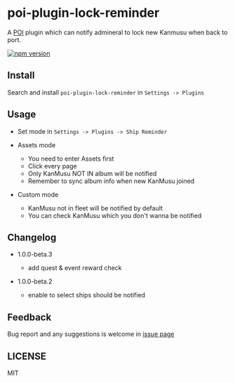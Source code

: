 # poi-plugin-lock-reminder

A [POI](https://poi.io) plugin which can notify admineral to lock new Kanmusu when back to port.

[![npm version](https://badge.fury.io/js/poi-plugin-lock-reminder.svg)](https://badge.fury.io/js/poi-plugin-lock-reminder)

## Install

Search and install `poi-plugin-lock-reminder` in `Settings -> Plugins`

## Usage

- Set mode in `Settings -> Plugins -> Ship Reminder`

- Assets mode

  - You need to enter Assets first
  - Click every page
  - Only KanMusu NOT IN album will be notified
  - Remember to sync album info when new KanMusu joined

- Custom mode
  - KanMusu not in fleet will be notified by default
  - You can check KanMusu which you don't wanna be notified

## Changelog

- 1.0.0-beta.3
  - add quest & event reward check

- 1.0.0-beta.2
  - enable to select ships should be notified

## Feedback

Bug report and any suggestions is welcome in [issue page](https://github.com/SoraYama/poi-plugin-lock-reminder/issues)

## LICENSE

MIT
